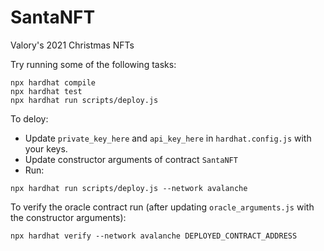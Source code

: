 # SantaNFT

Valory's 2021 Christmas NFTs

Try running some of the following tasks:

```shell
npx hardhat compile
npx hardhat test
npx hardhat run scripts/deploy.js
```

To deloy:

- Update `private_key_here` and `api_key_here` in `hardhat.config.js` with your keys.
- Update constructor arguments of contract `SantaNFT`
- Run:

```
npx hardhat run scripts/deploy.js --network avalanche
```

To verify the oracle contract run (after updating `oracle_arguments.js` with the constructor arguments):
``` shell
npx hardhat verify --network avalanche DEPLOYED_CONTRACT_ADDRESS
```
